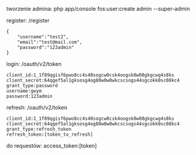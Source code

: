 tworzenie admina:
	php app/console fos:user:create admin --super-admin

register:
	/register
	
	{
		"username":"test2",
		"email":"test@mail.com",
		"password":"123admin"
	}

login:
	/oauth/v2/token

	client_id:1_1f89qgisf6pwo8cc4s40sogcw0csk4oogsk0w08gkgcwg4s8ks
	client_secret:64qgef5al1gksosg4og80w0w0wkcscsogs44sgcokk0sc08kc4
	grant_type:password
	username:gwym
	password:123admin

refresh:
	/oauth/v2/token

	client_id:1_1f89qgisf6pwo8cc4s40sogcw0csk4oogsk0w08gkgcwg4s8ks
	client_secret:64qgef5al1gksosg4og80w0w0wkcscsogs44sgcokk0sc08kc4
	grant_type:refresh_token
	refresh_token:[token_to_refresh]


do requestów:
	access_token:[token]